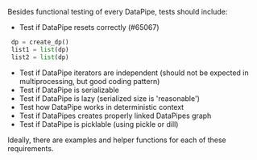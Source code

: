 Besides functional testing of every DataPipe, tests should include:

* Test if DataPipe resets correctly (#65067)
```python
 dp = create_dp()
 list1 = list(dp)
 list2 = list(dp)
```
* Test if DataPipe iterators are independent (should not be expected in multiprocessing, but good coding pattern)
* Test if DataPipe is serializable
* Test if DataPipe is lazy (serialized size is 'reasonable')
* Test how DataPipe works in deterministic context
* Test if DataPipes creates properly linked DataPipes graph
* Test if DataPipe is picklable (using pickle or dill)


Ideally, there are examples and helper functions for each of these requirements.
